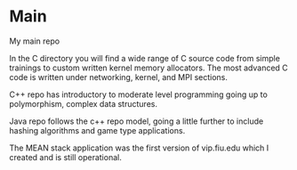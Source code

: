 # Main

My main repo 

 In the C directory you will find a wide range of C source code from simple trainings to custom written kernel memory allocators. 
 The most advanced C code is written under networking, kernel, and MPI sections. 
 
 C++ repo has introductory to moderate level programming going up to polymorphism, complex data structures. 
 
 Java repo follows the c++ repo model, going a little further to include hashing algorithms and game type applications.
 
 The MEAN stack application was the first version of vip.fiu.edu which I created and is still operational. 
